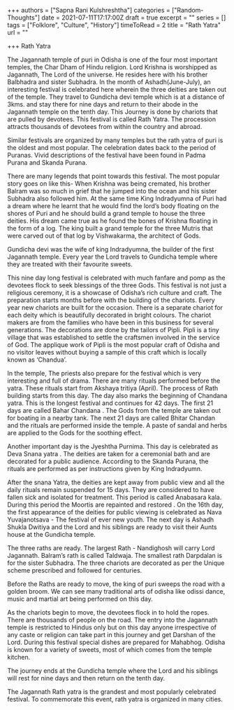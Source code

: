 +++
authors = ["Sapna Rani Kulshreshtha"]
categories = ["Random-Thoughts"]
date = 2021-07-11T17:17:00Z
draft = true
excerpt = ""
series = []
tags = ["Folklore", "Culture", "History"]
timeToRead = 2
title = "Rath Yatra"
url = ""

+++
Rath Yatra

The Jagannath temple of puri in Odisha is one of the four most important temples, the Char Dham of Hindu religion. Lord Krishna is worshipped as Jagannath, The Lord of the universe. He resides here with his brother Balbhadra and sister Subhadra. In the month of Ashadh(June-July), an interesting festival is celebrated here wherein the three deities are taken out of the temple. They travel to Gundicha devi temple which is at a distance of 3kms. and stay there for nine days and return to their abode in the Jagannath temple on the tenth day. This Journey is done by chariots that are pulled by devotees. This festival is called Rath Yatra. The procession attracts thousands of devotees from within the country and abroad.

Similar festivals are organized by many temples but the rath yatra of puri is the oldest and most popular. The celebration dates back to the period of Puranas. Vivid descriptions of the festival have been found in Padma Purana and Skanda Purana.

There are many legends that point towards this festival. The most popular story goes on like this- When Krishna was being cremated, his brother Balram was so much in grief that he jumped into the ocean and his sister Subhadra also followed him. At the same time King Indradyumna of Puri had a dream where he learnt that he would find the lord’s body floating on the shores of Puri and he should build a grand temple to house the three deities. His dream came true as he found the bones of Krishna floating in the form of a log. The king built a grand temple for the three Mutris that were carved out of that log by Vishwakarma, the architect of Gods.

Gundicha devi was the wife of king Indradyumna, the builder of the first Jagannath temple. Every year the Lord travels to Gundicha temple where they are treated with their favourite sweets.

This nine day long festival is celebrated with much fanfare and pomp as the devotees flock to seek blessings of the three Gods. This festival is not just a religious ceremony, it is a showcase of Odisha’s rich culture and craft. The preparation starts months before with the building of the chariots. Every year new chariots are built for the occasion. There is a separate chariot for each deity which is beautifully decorated in bright colours. The chariot makers are from the families who have been in this business for several generations. The decorations are done by the tailors of Pipli. Pipli is a tiny village that was established to settle the craftsmen involved in the service of God. The applique work of Pipli is the most popular craft of Odisha and no visitor leaves without buying a sample of this craft which is locally known as ‘Chandua’.

In the temple, The priests also prepare for the festival which is very interesting and full of drama. There are many rituals performed before the yatra. These rituals start from Akshaya tritiya (April). The process of Rath building starts from this day. The day also marks the beginning of Chandana yatra. This is the longest festival and continues for 42 days. The first 21 days are called Bahar Chandana . The Gods from the temple are taken out for boating in a nearby tank. The next 21 days are called Bhitar Chandan and the rituals are performed inside the temple. A paste of sandal and herbs are applied to the Gods for the soothing effect.

Another important day is the Jyeshtha Purnima. This day is celebrated as Deva Snana yatra . The deities are taken for a ceremonial bath and are decorated for a public audience. According to the Skanda Purana, the rituals are performed as per instructions given by King Indradyumn.

After the snana Yatra, the deities are kept away from public view and all the daily rituals remain suspended for 15 days. They are considered to have fallen sick and isolated for treatment. This period is called Anabasara kala. During this period the Moortis are repainted and restored . On the 16th day, the first appearance of the deities for public viewing is celebrated as Nava Yuvajanotsava - The festival of ever new youth. The next day is Ashadh Shukla Dwitiya and the Lord and his siblings are ready to visit their Aunts house at the Gundicha temple.

The three raths are ready. The largest Rath - Nandighosh will carry Lord Jagannath. Balram’s rath is called Taldwaja. The smallest rath Darpdalan is for the sister Subhadra. The three chariots are decorated as per the Unique scheme prescribed and followed for centuries.

Before the Raths are ready to move, the king of puri sweeps the road with a golden broom. We can see many traditional arts of odisha like odissi dance, music and martial art being performed on this day.

As the chariots begin to move, the devotees flock in to hold the ropes. There are thousands of people on the road. The entry into the Jagannath temple is restricted to Hindus only but on this day anyone irrespective of any caste or religion can take part in this journey and get Darshan of the Lord. During this festival special dishes are prepared for Mahabhog. Odisha is known for a variety of sweets, most of which comes from the temple kitchen.

The journey ends at the Gundicha temple where the Lord and his siblings will rest for nine days and then return on the tenth day.

The Jagannath Rath yatra is the grandest and most popularly celebrated festival. To commemorate this event, rath yatra is organized in many cities.